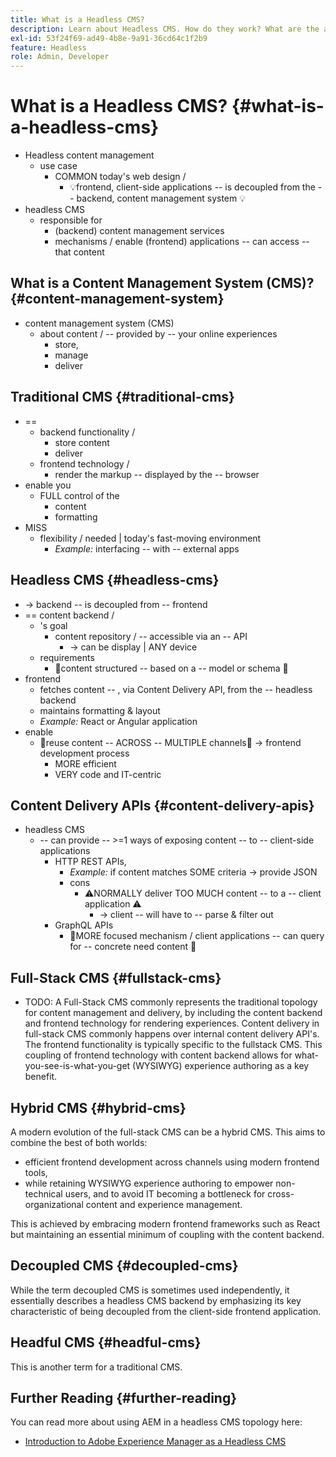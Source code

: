 ```yaml
---
title: What is a Headless CMS?
description: Learn about Headless CMS. How do they work? What are the alternatives and differences? Why would you want to use a Headless CMS?
exl-id: 53f24f69-ad49-4b8e-9a91-36cd64c1f2b9
feature: Headless
role: Admin, Developer
---
```

# What is a Headless CMS? {#what-is-a-headless-cms}

* Headless content management
  * use case
    * COMMON today's web design / 
      * 💡frontend, client-side applications -- is decoupled from the -- backend, content management system 💡
* headless CMS
  * responsible for
    * (backend) content management services
    * mechanisms / enable (frontend) applications -- can access -- that content

## What is a Content Management System (CMS)? {#content-management-system}

* content management system (CMS)
  * about content / -- provided by -- your online experiences
    * store,
    * manage
    * deliver  

## Traditional CMS {#traditional-cms}

* ==
  * backend functionality /
    * store content
    * deliver
  * frontend technology /
    * render the markup -- displayed by the -- browser 
* enable you
  * FULL control of the
    * content
    * formatting
* MISS
  * flexibility / needed | today's fast-moving environment
    * _Example:_ interfacing -- with -- external apps

## Headless CMS {#headless-cms}

* -> backend -- is decoupled from -- frontend  
* == content backend /
  * 's goal
    * content repository / -- accessible via an -- API
      * -> can be display | ANY device
  * requirements
    * 👀content structured -- based on a -- model or schema 👀
* frontend
  * fetches content -- , via Content Delivery API, from the -- headless backend
  * maintains formatting & layout 
  * _Example:_ React or Angular application
* enable
  * 👀reuse content -- ACROSS -- MULTIPLE channels👀 -> frontend development process 
    * MORE efficient
    * VERY code and IT-centric 

## Content Delivery APIs {#content-delivery-apis}

* headless CMS
  * -- can provide -- >=1 ways of exposing content -- to -- client-side applications
    * HTTP REST APIs,
      * _Example:_ if content matches SOME criteria -> provide JSON
      * cons
        * ⚠️NORMALLY deliver TOO MUCH content -- to a -- client application ⚠️
          * -> client -- will have to -- parse & filter out 
    * GraphQL APIs
      * 👀MORE focused mechanism / client applications -- can query for -- concrete need content 👀 

## Full-Stack CMS {#fullstack-cms}

* TODO:
A Full-Stack CMS commonly represents the traditional topology for content management and delivery, by including the content backend and frontend technology for rendering experiences. 
Content delivery in full-stack CMS commonly happens over internal content delivery API's.
The frontend functionality is typically specific to the fullstack CMS. 
This coupling of frontend technology with content backend allows for what-you-see-is-what-you-get (WYSIWYG) experience authoring as a key benefit. 

## Hybrid CMS {#hybrid-cms}

A modern evolution of the full-stack CMS can be a hybrid CMS. This aims to combine the best of both worlds:

* efficient frontend development across channels using modern frontend tools, 
* while retaining WYSIWYG experience authoring to empower non-technical users, and to avoid IT becoming a bottleneck for cross-organizational content and experience management. 

This is achieved by embracing modern frontend frameworks such as React but maintaining an essential minimum of coupling with the content backend. 

## Decoupled CMS {#decoupled-cms}

While the term decoupled CMS is sometimes used independently, it essentially describes a headless CMS backend by emphasizing its key characteristic of being decoupled from the client-side frontend application. 

## Headful CMS {#headful-cms}

This is another term for a traditional CMS.

## Further Reading {#further-reading}

You can read more about using AEM in a headless CMS topology here: 

* [Introduction to Adobe Experience Manager as a Headless CMS](/help/headless/introduction.md)

